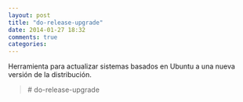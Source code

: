 ```yaml
---
layout: post
title: "do-release-upgrade"
date: 2014-01-27 18:32
comments: true
categories: 
---
```

Herramienta para actualizar sistemas basados en Ubuntu a una nueva versión de la distribución.

>\# do-release-upgrade


